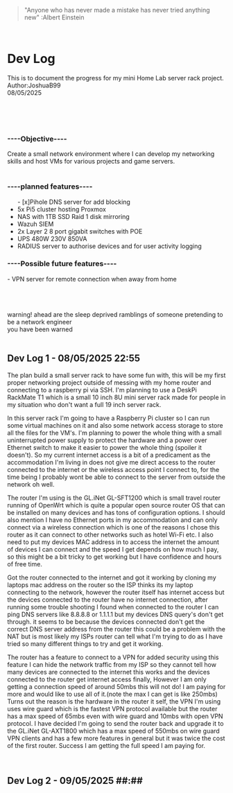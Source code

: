 >"Anyone who has never made a mistake has never tried anything new" :Albert Einstein<br>
<br>
<h1>Dev Log</h1>
<p>
  This is to document the progress for my mini Home Lab server rack project.<br>
  Author:JoshuaB99<br>
  08/05/2025
</p>
<br>
<br>
<br>
<p>
<h3>----Objective----</h3>
Create a small network environment where I can develop my networking skills and host VMs for various projects and game servers.<br>
<br>
<h3>----planned features----</h3>
  <ul>
- [x]Pihole DNS server for add blocking</li>
    <li>5x Pi5 cluster hosting Proxmox</li>
    <li>NAS with 1TB SSD Raid 1 disk mirroring</li>
    <li>Wazuh SIEM</li>
    <li>2x Layer 2 8 port gigabit switches with POE</li>
    <li>UPS 480W 230V 850VA</li>
    <li>RADIUS server to authorise devices and for user activity logging</li>
</ul>
<h3> ----Possible future features---- </h3>
- VPN server for remote connection when away from home
</p>
<br>
<br>
<br>
warning! ahead are the sleep deprived ramblings of someone pretending to be a network engineer<br>
you have been warned<br>
<br>
<h2>Dev Log 1 - 08/05/2025 22:55</h2>
<p>
  The plan build a small server rack to have some fun with, this will be my first proper networking project outside of messing with my home router and connecting to a raspberry pi via SSH.
  I'm planning to use a DeskPi RackMate T1 which is a small 10 inch 8U mini server rack made for people in my situation who don't want a full 19 inch server rack.
  
  In this server rack I'm going to have a Raspberry Pi cluster so I can run some virtual machines on it and also some network access storage to store all the files for the VM's. I'm
  planning to power the whole thing with a small uninterrupted power supply to protect the hardware and a power over Ethernet switch to make it easier to power the whole thing (spoiler it
  doesn't). So my current internet access is a bit of a predicament as the accommodation I'm living in does not give me direct access to the router connected to the internet or the wireless
  access point I connect to, for the time being I probably wont be able to connect to the server from outside the network oh well.

  The router I'm using is the GL.iNet GL-SFT1200 which is small travel router running of OpenWrt which is quite a popular open source router OS that can be installed on many devices and has
  tons of configuration options. I should also mention I have no Ethernet ports in my accommodation and can only connect via a wireless connection which is one of the reasons I chose this
  router as it can connect to other networks such as hotel Wi-Fi etc. I also need to put my devices MAC address in to access the internet the amount of devices I can connect and the speed I
  get depends on how much I pay, so this might be a bit tricky to get working but I have confidence and hours of free time.

  Got the router connected to the internet and got it working by cloning my laptops mac address on the router so the ISP thinks its my laptop connecting to the network, however the router
  itself has internet access but the devices connected to the router have no internet connection, after running some trouble shooting I found when connected to the router I can ping DNS
  servers like 8.8.8.8 or 1.1.1.1 but my devices DNS query's don't get through. it seems to be because the devices connected don't get the correct DNS server address from the router this
  could be a problem with the NAT but is most likely my ISPs router can tell what I'm trying to do as I have tried so many different things to try and get it working.

  The router has a feature to connect to a VPN for added security using this feature I can hide the network traffic from my ISP so they cannot tell how many devices are connected to the 
  internet this works and the devices connected to the router get internet access finally, However I am only getting a connection speed of around 50mbs this will not do! I am paying for 
  more and would like to use all of it.(note the max I can get is like 250mbs) Turns out the reason is the hardware in the router it self, the VPN I'm using uses wire guard which is the 
  fastest VPN protocol available but the router has a max speed of 65mbs even with wire guard and 10mbs with open VPN protocol. I have decided I'm going to send the router back and upgrade 
  it to the GL.iNet GL-AXT1800 which has a max speed of 550mbs on wire guard VPN clients and has a few more features in general but it was twice the cost of the first router. Success I am 
  getting the full speed I am paying for.
</p>
<br>
<h2>Dev Log 2 - 09/05/2025 ##:##</h2>
<br>
<br>
<p>
  
</p>
